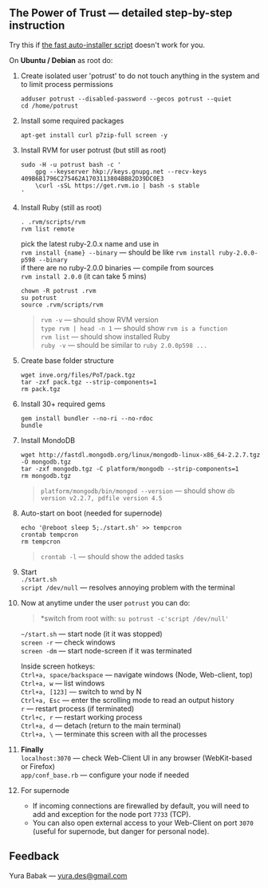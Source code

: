 ## The Power of Trust — detailed step-by-step instruction
Try this if [the fast auto-installer script](README.md) doesn't work for you.


On **Ubuntu / Debian** as root do:

1. Create isolated user 'potrust' to do not touch anything in the system and to limit process permissions  
	```
	adduser potrust --disabled-password --gecos potrust --quiet
	cd /home/potrust
	```

1. Install some required packages
	```
	apt-get install curl p7zip-full screen -y
	```

1. Install RVM for user potrust (but still as root)
	```
	sudo -H -u potrust bash -c '
		gpg --keyserver hkp://keys.gnupg.net --recv-keys 409B6B1796C275462A1703113804BB82D39DC0E3
		\curl -sSL https://get.rvm.io | bash -s stable
	'
	```

1. Install Ruby (still as root)  
	```
	. .rvm/scripts/rvm
	rvm list remote
	``` 
	pick the latest ruby-2.0.x name and use in  
	`rvm install {name} --binary` — should be like `rvm install ruby-2.0.0-p598 --binary`  
	if there are no ruby-2.0.0 binaries — compile from sources  
	`rvm install 2.0.0` (it can take 5 mins)
	```
	chown -R potrust .rvm
	su potrust
	source .rvm/scripts/rvm
	```
	
	>`rvm -v` — should show RVM version  
	`type rvm | head -n 1` — should show `rvm is a function`  
	`rvm list` — should show installed Ruby  
	`ruby -v` — should be similar to `ruby 2.0.0p598 ...`  

1. Create base folder structure
	```
	wget inve.org/files/PoT/pack.tgz
	tar -zxf pack.tgz --strip-components=1
	rm pack.tgz
	```

1. Install 30+ required gems  
	```
	gem install bundler --no-ri --no-rdoc
	bundle
	```

1. Install MondoDB
	```
	wget http://fastdl.mongodb.org/linux/mongodb-linux-x86_64-2.2.7.tgz -O mongodb.tgz
	tar -zxf mongodb.tgz -C platform/mongodb --strip-components=1
	rm mongodb.tgz
	```
	>`platform/mongodb/bin/mongod --version` — should show `db version v2.2.7, pdfile version 4.5`

1. Auto-start on boot (needed for supernode)
	```
	echo '@reboot sleep 5;./start.sh' >> tempcron
	crontab tempcron
	rm tempcron
	```
	>`crontab -l` — should show the added tasks

1. Start  
	`./start.sh`  
	`script /dev/null` — resolves annoying problem with the terminal

1. Now at anytime under the user `potrust` you can do:  
	>*switch from root with: `su potrust -c'script /dev/null'`  

	`~/start.sh`  — start node (it it was stopped)  
	`screen -r`   — check windows  
	`screen -dm`  — start node-screen if it was terminated  

	Inside screen hotkeys:  
	`Ctrl+a, space/backspace`  — navigate windows (Node, Web-client, top)  
	`Ctrl+a, w`                — list windows  
	`Ctrl+a, [123]`            — switch to wnd by N  
	`Ctrl+a, Esc`              — enter the scrolling mode to read an output history  
	`r`                        — restart process (if terminated)  
	`Ctrl+c, r`                — restart working process  
	`Ctrl+a, d`                — detach (return to the main terminal)  
	`Ctrl+a, \`                — terminate this screen with all the processes

1. **Finally**  
	`localhost:3070`   — check Web-Client UI in any browser (WebKit-based or Firefox)  
	`app/conf_base.rb` — configure your node if needed  
	
1. For supernode  
	* If incoming connections are firewalled by default, you will need to add and exception for the node port `7733` (TCP).  
	* You can also open external access to your Web-Client on port `3070` (useful for supernode, but danger for personal node).


## Feedback
Yura Babak — yura.des@gmail.com